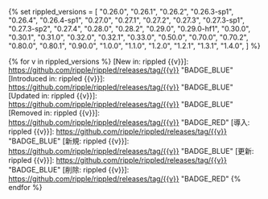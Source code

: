 <!-- rippled release notes links -->

{% set rippled_versions = [
    "0.26.0",
    "0.26.1",
    "0.26.2",
    "0.26.3-sp1",
    "0.26.4",
    "0.26.4-sp1",
    "0.27.0",
    "0.27.1",
    "0.27.2",
    "0.27.3",
    "0.27.3-sp1",
    "0.27.3-sp2",
    "0.27.4",
    "0.28.0",
    "0.28.2",
    "0.29.0",
    "0.29.0-hf1",
    "0.30.0",
    "0.30.1",
    "0.31.0",
    "0.32.0",
    "0.32.1",
    "0.33.0",
    "0.50.0",
    "0.70.0",
    "0.70.2",
    "0.80.0",
    "0.80.1",
    "0.90.0",
    "1.0.0",
    "1.1.0",
    "1.2.0",
    "1.2.1",
    "1.3.1",
    "1.4.0",
] %}

{% for v in rippled_versions %}
[New in: rippled {{v}}]: https://github.com/ripple/rippled/releases/tag/{{v}} "BADGE_BLUE"
[Introduced in: rippled {{v}}]: https://github.com/ripple/rippled/releases/tag/{{v}} "BADGE_BLUE"
[Updated in: rippled {{v}}]: https://github.com/ripple/rippled/releases/tag/{{v}} "BADGE_BLUE"
[Removed in: rippled {{v}}]: https://github.com/ripple/rippled/releases/tag/{{v}} "BADGE_RED"
[導入: rippled {{v}}]: https://github.com/ripple/rippled/releases/tag/{{v}} "BADGE_BLUE"
[新規: rippled {{v}}]: https://github.com/ripple/rippled/releases/tag/{{v}} "BADGE_BLUE"
[更新: rippled {{v}}]: https://github.com/ripple/rippled/releases/tag/{{v}} "BADGE_BLUE"
[削除: rippled {{v}}]: https://github.com/ripple/rippled/releases/tag/{{v}} "BADGE_RED"
{% endfor %}
